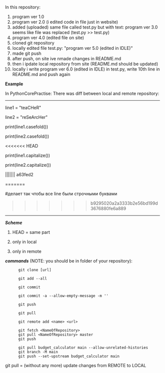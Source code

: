 In this repository:
1. program ver 1.0
2. program ver 2.0 (i edited code in file just in website)
3. added (uploaded) same file called test.py but with text: program ver 3.0
seems like file was replaced (test.py >> test.py)
4. program ver 4.0 (edited file on site)
5. cloned git repository
6. locally edited file test.py: "program ver 5.0 (edited in IDLE)"
7. made git push
8. after push, on site ive nmade changes in README.md
9. then i ipdate local repository from site (README.md should be updated)
10. locally i write program ver 6.0 (edited in IDLE) in test.py, write 10th line in README.md and push again

**Example**

In PythonCorePractise:
There was diff between local and remote repository:

---------------------------------------------------------------------
line1 = "teaCHeR"

line2 = "reSeArcHer"

print(line1.casefold())

print(line2.casefold())

<<<<<<< HEAD

print(line1.capitalize())

print(line2.capitalize())

||||||| a63fed2

=======

#делает так чтобы все line были строчными буквами
>>>>>>> b9295020a2a3333b2e56bd199d3676880fe6a889
--------------------------------------------------------------------
***Scheme***
1. HEAD = same part

2. only in local

3. only in remote


***commands*** (NOTE: you should be in folder of your repository): 

          git clone [url]
          
          git add --all
          
          git commit
          
          git commit -a --allow-empty-message -m ''
          
          git push

          git pull

          git remote add <name> <url>
          
          git fetch <NameOfRepository>
          git pull <NameOfRepository> master
          git push

          git pull budget_calculator main --allow-unrelated-histories
          git branch -M main
          git push --set-upstream budget_calculator main
          
git pull = (without any more) update changes from REMOTE to LOCAL
